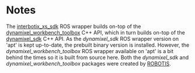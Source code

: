 # Notes

The [interbotix_xs_sdk](interbotix_xs_sdk/) ROS wrapper builds on-top of the [dynamixel_workbench_toolbox](http://wiki.ros.org/dynamixel_workbench_toolbox) C++ API, which in turn builds on-top of the [dynamixel_sdk](http://wiki.ros.org/dynamixel_sdk) C++ API. As the *dynamixel_sdk* ROS wrapper version on 'apt' is kept up-to-date, the prebuilt binary version is installed. However, the *dynamixel_workbench_toolbox* ROS wrapper available on 'apt' is a bit behind the times so it is built from source here. Both the *dynamixel_sdk* and *dynamixel_workbench_toolbox* packages were created by [ROBOTIS](https://github.com/ROBOTIS-GIT).
